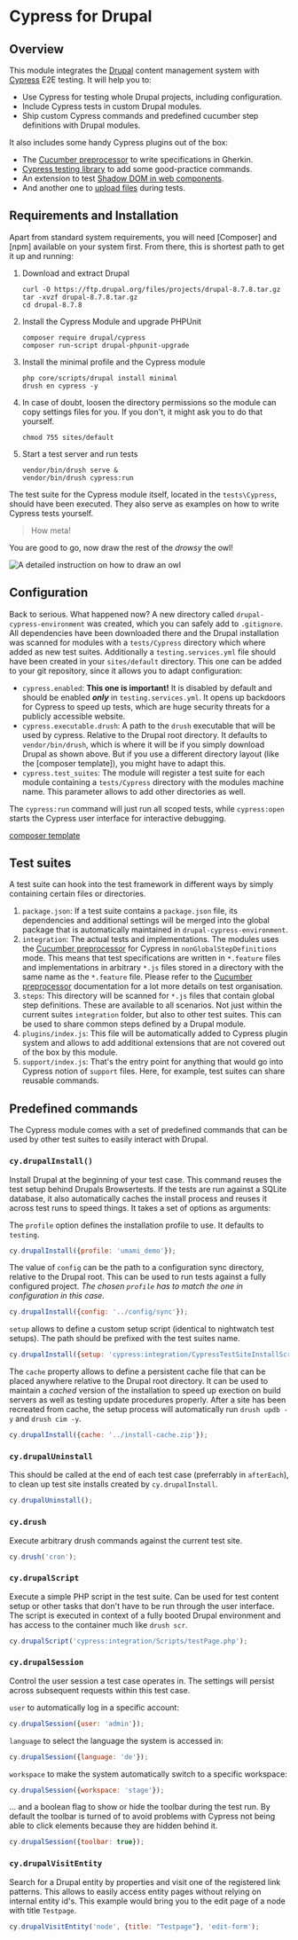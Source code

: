 # Cypress for Drupal

## Overview

This module integrates the [Drupal] content management system with [Cypress] E2E
testing. It will help you to:

* Use Cypress for testing whole Drupal projects, including configuration.
* Include Cypress tests in custom Drupal modules.
* Ship custom Cypress commands and predefined cucumber step definitions with
  Drupal modules.

It also includes some handy Cypress plugins out of the box:
* The [Cucumber preprocessor] to write specifications in Gherkin.
* [Cypress testing library] to add some good-practice commands.
* An extension to test [Shadow DOM in web components].
* And another one to [upload files] during tests.


## Requirements and Installation

Apart from standard system requirements, you will need [Composer] and [npm]
available on your system first. From there, this is shortest path to get it up
and running:

1. Download and extract Drupal
   ```shell script
   curl -O https://ftp.drupal.org/files/projects/drupal-8.7.8.tar.gz
   tar -xvzf drupal-8.7.8.tar.gz
   cd drupal-8.7.8
   ```
   
2. Install the Cypress Module and upgrade PHPUnit
   ```shell script
   composer require drupal/cypress
   composer run-script drupal-phpunit-upgrade
   ```
   
3. Install the minimal profile and the Cypress module
   ```shell script
   php core/scripts/drupal install minimal
   drush en cypress -y
   ```
   
4. In case of doubt, loosen the directory permissions so the module can copy
   settings files for you. If you don't, it might ask you to do that yourself.
   ```shell script
   chmod 755 sites/default
   ```
   
5. Start a test server and run tests
   ```shell script
   vendor/bin/drush serve &
   vendor/bin/drush cypress:run
   ```
 
The test suite for the Cypress module itself, located in the `tests\Cypress`,
should have been executed. They also serve as examples on how to write Cypress
tests yourself.

> How meta!

You are good to go, now draw the rest of the *drowsy* the owl!

![A detailed instruction on how to draw an owl](owl.jpeg)


[Drupal]: https://www.drupal.org
[Cypress]: https://www.cypress.io
[Cucumber preprocessor]: https://github.com/TheBrainFamily/cypress-cucumber-preprocessor
[Cypress testing library]: https://testing-library.com/docs/cypress-testing-library/intro
[Shadow DOM in web components]: https://github.com/abramenal/cypress-shadow-dom
[upload files]: https://www.npmjs.com/package/cypress-file-upload


## Configuration

Back to serious. What happened now? A new directory called
`drupal-cypress-environment` was created, which you can safely add to
`.gitignore`. All dependencies have been downloaded there and the Drupal
installation was scanned for modules with a `tests/Cypress` directory which
where added as new test suites. Additionally a `testing.services.yml` file
should have been created in your `sites/default` directory. This one can be
added to your git repository, since it allows you to adapt configuration:

* `cypress.enabled`: **This one is important!** It is disabled by default and
  should be enabled ***only*** in `testing.services.yml`. It opens up backdoors
  for Cypress to speed up tests, which are huge security threats for a publicly
  accessible website.
* `cypress.executable.drush`: A path to the `drush` executable that will be used
  by cypress. Relative to the Drupal root directory. It defaults to
  `vendor/bin/drush`, which is where it will be if you simply download Drupal as
  shown above. But if you use a different directory layout (like the
  [composer template]), you might have to adapt this.
* `cypress.test_suites`: The module will
  register a test suite for each module containing a `tests/Cypress` directory
  with the modules machine name. This parameter allows to add other directories
  as well.

The `cypress:run` command will just run all scoped tests, while `cypress:open`
starts the Cypress user interface for interactive debugging.

[composer template](https://github.com/drupal-composer/drupal-project)

## Test suites

A test suite can hook into the test framework in different ways by simply
containing certain files or directories.

1. `package.json`: If a test suite contains a `package.json` file, its
   dependencies and additional settings will be merged into the global 
   package that is automatically maintained in `drupal-cypress-environment`.
2. `integration`: The actual tests and implementations. The modules uses the
   [Cucumber preprocessor] for Cypress in `nonGlobalStepDefinitions` mode. This
   means that test specifications are written in `*.feature` files and
   implementations in arbitrary `*.js` files stored in a directory with the same
   name as the `*.feature` file. Please refer to the [Cucumber preprocessor]
   documentation for a lot more details on test organisation.
3. `steps`: This directory will be scanned for `*.js` files that contain global
   step definitions. These are available to all scenarios. Not just within
   the current suites `integration` folder, but also to other test suites. This
   can be used to share common steps defined by a Drupal module.
4. `plugins/index.js`: This file will be automatically added to Cypress plugin
   system and allows to add  additional extensions that are not covered out of
   the box by this module.
5. `support/index.js`: That's the entry point for anything that would go into
   Cypress notion of `support` files. Here, for example, test suites can share
   reusable commands.
   
   
## Predefined commands

The Cypress module comes with a set of predefined commands that can
be used by other test suites to easily interact with Drupal.

### `cy.drupalInstall()`

Install Drupal at the beginning of your test case. This command reuses the
test setup behind Drupals Browsertests. If the tests are run against a SQLite
database, it also automatically caches the install process and reuses it across
test runs to speed things.
It takes a set of options as arguments:

The `profile` option defines the installation profile to use. It defaults to
`testing`.

```javascript
cy.drupalInstall({profile: 'umami_demo'});
```

The value of `config` can be the path to a configuration sync directory,
relative to the Drupal root. This can be used to run tests against a fully
configured project. *The chosen `profile` has to match the one in configuration
in this case.*

```javascript
cy.drupalInstall({config: '../config/sync'});
```

`setup` allows to define a custom setup script (identical to nightwatch test
setups). The path should be prefixed with the test suites name.

```javascript
cy.drupalInstall({setup: 'cypress:integration/CypressTestSiteInstallScript.php'});
```

The `cache` property allows to define a persistent cache file that can be placed
anywhere relative to the Drupal root directory. It can be used to maintain a 
*cached* version of the installation to speed up exection on build servers as 
well as testing update procedures properly.
After a site has been recreated from cache, the setup process will automatically
run `drush updb -y` and `drush cim -y`.

```javascript
cy.drupalInstall({cache: '../install-cache.zip'});
```

### `cy.drupalUninstall`

This should be called at the end of each test case (preferrably in `afterEach`),
to clean up test site installs created by `cy.drupalInstall`.

```javascript
cy.drupalUninstall();
```

### `cy.drush`

Execute arbitrary drush commands against the current test site.

```javascript
cy.drush('cron');
```

### `cy.drupalScript`

Execute a simple PHP script in the test suite. Can be used for test content
setup or other tasks that don't have to be run through the user interface. The
script is executed in context of a fully booted Drupal environment and has
access to the container much like `drush scr`.

```javascript
cy.drupalScript('cypress:integration/Scripts/testPage.php');
```

### `cy.drupalSession`

Control the user session a test case operates in. The settings will persist
across subsequent requests within this test case.

`user` to automatically log in a specific account:

```javascript
cy.drupalSession({user: 'admin'});
```

`language` to select the language the system is accessed in:

```javascript
cy.drupalSession({language: 'de'});
```

`workspace` to make the system automatically switch to a specific workspace:

```javascript
cy.drupalSession({workspace: 'stage'});
```

... and a boolean flag to show or hide the toolbar during the test run. By
default the toolbar is turned of to avoid problems with Cypress not being able
to click elements because they are hidden behind it.

```javascript
cy.drupalSession({toolbar: true});
```

### `cy.drupalVisitEntity`

Search for a Drupal entity by properties and visit one of the registered link
patterns. This allows to easily access entity pages without relying on internal
entity id's. This example would bring you to the edit page of a node with title
`Testpage`.

```javascript
cy.drupalVisitEntity('node', {title: "Testpage"}, 'edit-form');
```
